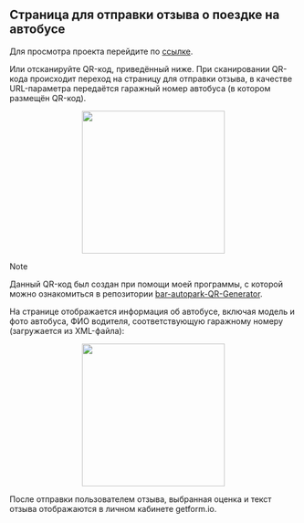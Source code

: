 ## Страница для отправки отзыва о поездке на автобусе

Для просмотра проекта перейдите по [ссылке](https://milanaklimiankova.github.io/bar-autopark-review/?number=100239).

Или отсканируйте QR-код, приведённый ниже. При сканировании QR-кода происходит переход на страницу для отправки отзыва, в качестве URL-параметра передаётся гаражный номер автобуса (в котором размещён QR-код).

<p align="center">
  <img width="250" src="https://github.com/user-attachments/assets/9c385b4f-9265-457c-af80-dbe491b3b505">
</p>

> [!NOTE]
> Данный QR-код был создан при помощи моей программы, с которой можно ознакомиться в репозитории [bar-autopark-QR-Generator](https://github.com/MilanaKlimiankova/bar-autopark-QR-Generator).

На странице отображается информация об автобусе, включая модель и фото автобуса, ФИО водителя, соответствующую гаражному номеру (загружается из XML-файла):

<p align="center">
  <img width="250" src="https://github.com/user-attachments/assets/0fb5ac7a-fef7-4658-a2c0-3fda0a07983d">
</p>

После отправки пользователем отзыва, выбранная оценка и текст отзыва отображаются в личном кабинете getform.io.
